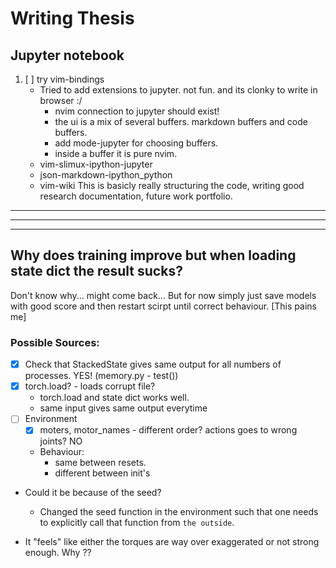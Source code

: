 # Writing Thesis

## Jupyter notebook
1. [ ] try vim-bindings
	* Tried to add extensions to jupyter. not fun. and its clonky to write in browser :/
		* nvim connection to jupyter should exist! 
		* the ui is a mix of several buffers. markdown buffers and code buffers.
		* add mode-jupyter for choosing buffers.
		* inside a buffer it is pure nvim.
	* vim-slimux-ipython-jupyter
	* json-markdown-ipython_python
	* vim-wiki
This is basicly really structuring the code, writing good research documentation, future work portfolio.


---------------------------------------------
---------------------------------------------
---------------------------------------------

## Why does training improve but when loading state dict the result sucks?
Don't know why... might come back...
But for now simply just save models with good score and then restart scirpt until correct behaviour. [This pains me]

### Possible Sources:
* [x] Check that StackedState gives same output for all numbers of processes. YES! (memory.py - test())
*	[x] torch.load? - loads corrupt file?
	* torch.load and state dict works well.
	* same input gives same output everytime
* [ ] Environment
	* [x] moters, motor_names - different order? actions goes to wrong joints? NO
	* Behaviour:
		* same between resets.
		* different between init's
	
* Could it be because of the seed?
	* Changed the seed function in the environment such that one needs to explicitly call that function from `the outside`.

* It "feels" like either the torques are way over exaggerated or not strong enough. Why ??

